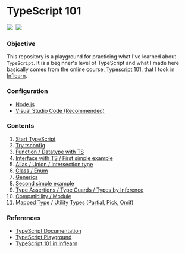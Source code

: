 # TypeScript 101

![](https://img.shields.io/badge/TypeScript-3178C6?logo=TypeScript&logoColor=white)&nbsp; ![](https://img.shields.io/badge/JavaScript-F7DF1E?logo=JavaScript&logoColor=black)

### Objective

This repository is a playground for practicing what I've learned about `TypeScript`. It is a beginner's level of TypeScript and what I made here basically comes from the online course, [Typescript 101](https://www.inflearn.com/course/%ED%83%80%EC%9E%85%EC%8A%A4%ED%81%AC%EB%A6%BD%ED%8A%B8-%EC%9E%85%EB%AC%B8#), that I took in [Inflearn](https://www.inflearn.com/).

### Configuration

- [Node.js](https://nodejs.org/en/)
- [Visual Studio Code (Recommended)](https://code.visualstudio.com/download)

### Contents
1. [Start TypeScript](https://github.com/kko2017/Typescript101/tree/master/Basics/1_First)
2. [Try tsconfig](https://github.com/kko2017/Typescript101/tree/master/Basics/2_Second)
3. [Function / Datatype with TS](https://github.com/kko2017/Typescript101/tree/master/Basics/3_Third)
4. [Interface with TS / First simple example](https://github.com/kko2017/Typescript101/tree/master/Basics/4_Fourth)
5. [Alias / Union / Intersection type](https://github.com/kko2017/Typescript101/tree/master/Basics/5_Fifth)
6. [Class / Enum](https://github.com/kko2017/Typescript101/tree/master/Basics/6_Sixth)
7. [Generics](https://github.com/kko2017/Typescript101/tree/master/Basics/7_Seventh)
8. [Second simple example](https://github.com/kko2017/Typescript101/tree/master/Basics/8_Eighth/phone_address)
9. [Type Assertions / Type Guards / Types by Inference](https://github.com/kko2017/Typescript101/tree/master/Basics/9_nineth)
10. [Compatibility / Module](https://github.com/kko2017/Typescript101/tree/master/Basics/10_Tenth)
11. [Mapped Type / Utility Types (Partial, Pick, Omit)](https://github.com/kko2017/Typescript101/tree/master/Basics/11_Eleventh)

### References
+ [TypeScript Documentation](https://www.typescriptlang.org/docs/handbook/intro.html)
+ [TypeScript Playground](https://www.typescriptlang.org/play)
+ [TypeScript 101 in Inflearn](https://www.inflearn.com/course/%ED%83%80%EC%9E%85%EC%8A%A4%ED%81%AC%EB%A6%BD%ED%8A%B8-%EC%9E%85%EB%AC%B8#)
